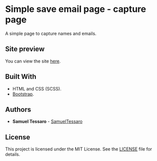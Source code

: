 # Simple save email page - capture page

A simple page to capture names and emails.

## Site preview

You can view the site [here](https://samueltessaro.github.io/simple-save-email-page/).

## Built With

* HTML and CSS (SCSS).
* [Bootstrap](https://getbootstrap.com/).

## Authors

* **Samuel Tessaro** - [SamuelTessaro](https://github.com/SamuelTessaro)

## License

This project is licensed under the MIT License. See the [LICENSE](LICENSE) file for details.
